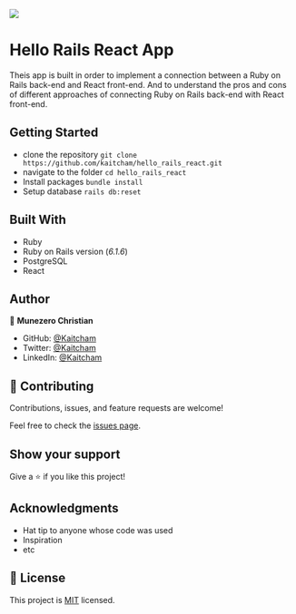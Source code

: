 ![](https://img.shields.io/badge/Microverse-blueviolet)

# Hello Rails React App
Theis app is built in order to implement a connection between a Ruby on Rails back-end and React front-end. And to understand the pros and cons of different approaches of connecting Ruby on Rails back-end with React front-end.

## Getting Started
- clone the repository
`git clone https://github.com/kaitcham/hello_rails_react.git`
- navigate to the folder
`cd hello_rails_react`
- Install packages
`bundle install`
- Setup database
`rails db:reset`


## Built With

- Ruby
- Ruby on Rails version (_6.1.6_)
- PostgreSQL
- React

## Author

:bust_in_silhouette: **Munezero Christian**

- GitHub: [@Kaitcham](https://github.com/kaitcham)
- Twitter: [@Kaitcham](https://twitter.com/kaitcham)
- LinkedIn: [@Kaitcham](https://www.linkedin.com/in/kaitcham/)


## :handshake: Contributing

Contributions, issues, and feature requests are welcome!

Feel free to check the [issues page](https://github.com/selma-belhadj/hello-react-rails/issues).

## Show your support

Give a :star:️ if you like this project!

## Acknowledgments

- Hat tip to anyone whose code was used
- Inspiration
- etc

## :memo: License

This project is [MIT](./MIT.md) licensed.
